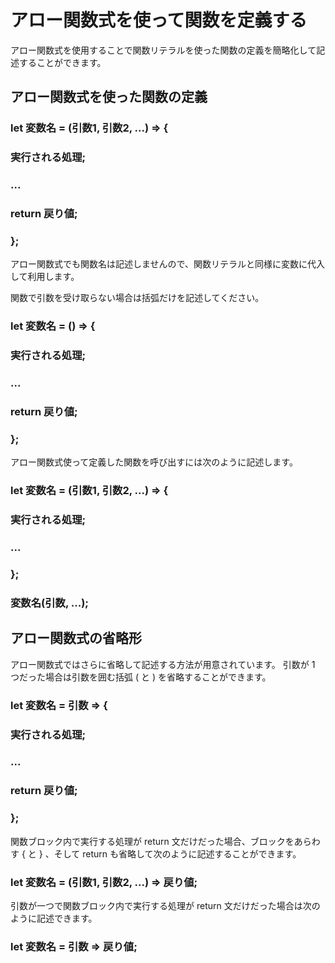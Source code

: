 # アロー関数式を使って関数を定義する
アロー関数式を使用することで関数リテラルを使った関数の定義を簡略化して記述することができます。

## アロー関数式を使った関数の定義
### let 変数名 = (引数1, 引数2, ...)	=> {
###   実行される処理;
###   ...
### 
###   return 戻り値;
### };
アロー関数式でも関数名は記述しませんので、関数リテラルと同様に変数に代入して利用します。

関数で引数を受け取らない場合は括弧だけを記述してください。

### let 変数名 = () => {
###   実行される処理;
###   ...
### 
###   return 戻り値;
### };
アロー関数式使って定義した関数を呼び出すには次のように記述します。

### let 変数名 = (引数1, 引数2, ...)	=> {
###   実行される処理;
###   ...
### };
### 
### 
### 変数名(引数, ...);

## アロー関数式の省略形
アロー関数式ではさらに省略して記述する方法が用意されています。
引数が 1 つだった場合は引数を囲む括弧 ( と ) を省略することができます。

### let 変数名 = 引数 => {
###   実行される処理;
###   ...
### 
###   return 戻り値;
### };
関数ブロック内で実行する処理が return 文だけだった場合、ブロックをあらわす { と } 、そして return も省略して次のように記述することができます。

### let 変数名 = (引数1, 引数2, ...) => 戻り値;

引数が一つで関数ブロック内で実行する処理が return 文だけだった場合は次のように記述できます。

### let 変数名 = 引数 => 戻り値;

